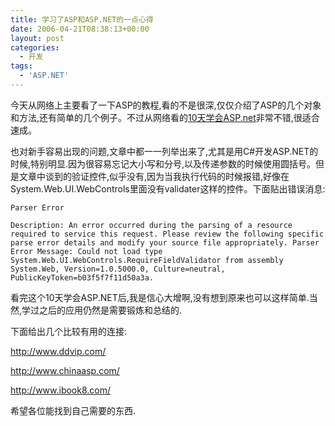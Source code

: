 ```yaml
---
title: 学习了ASP和ASP.NET的一点心得
date: 2006-04-21T08:38:13+00:00
layout: post
categories:
  - 开发
tags:
  - 'ASP.NET'
---
```


今天从网络上主要看了一下ASP的教程,看的不是很深,仅仅介绍了ASP的几个对象和方法,还有简单的几个例子。不过从网络看的[10天学会ASP.net](http://bbs.wum.cn/dispbbs.asp?boardid=146&id=2355)非常不错,很适合速成。

也对新手容易出现的问题,文章中都一一列举出来了,尤其是用C#开发ASP.NET的时候,特别明显.因为很容易忘记大小写和分号,以及传递参数的时候使用圆括号。但是文章中谈到的验证控件,似乎没有,因为当我执行代码的时候报错,好像在System.Web.UI.WebControls里面没有validater这样的控件。下面贴出错误消息:
```
Parser Error

Description: An error occurred during the parsing of a resource required to service this request. Please review the following specific parse error details and modify your source file appropriately. Parser Error Message: Could not load type System.Web.UI.WebControls.RequireFieldValidator from assembly System.Web, Version=1.0.5000.0, Culture=neutral, PublicKeyToken=b03f5f7f11d50a3a.
```
看完这个10天学会ASP.NET后,我是信心大增啊,没有想到原来也可以这样简单.当然,学过之后的应用仍然是需要锻炼和总结的.

下面给出几个比较有用的连接:

<http://www.ddvip.com/>

<http://www.chinaasp.com/>

<http://www.ibook8.com/>

希望各位能找到自己需要的东西.